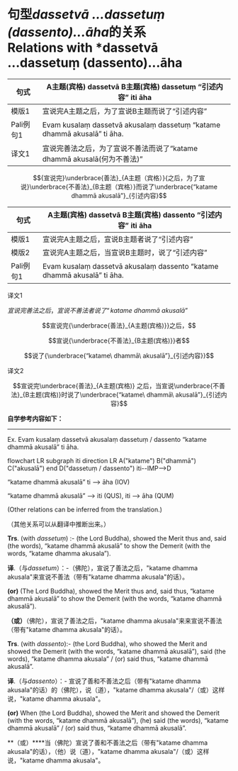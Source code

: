 # 句型*dassetvā ...dassetuṃ (dassento)...āha*的关系<br>Relations with *dassetvā ...dassetuṃ (dassento)...āha

|句式|A主题(宾格) dassetvā B主题(宾格) dassetuṃ “引述内容” iti āha|
|-|-|
|模版1|宣说完A主题之后，为了宣说B主题而说了“引述内容”|
|Pali例句1|Evam kusalaṃ dassetvā akusalaṃ dassetuṃ “katame dhammā akusalā” ti āha.|
|译文1|宣说完善法之后，为了宣说不善法而说了“katame dhammā akusalā(何为不善法)”|


$${宣说完}\underbrace{善法}_{A主题（宾格）}{之后，为了宣说}\underbrace{不善法}_{B主题（宾格）}而说了\underbrace{“katame dhammā akusalā”}_{引述内容}$$

|句式|A主题(宾格) dassetvā B主题(宾格) dassento “引述内容” iti āha|
|-|-|
|模版1|宣说完A主题之后，宣说B主题者说了“引述内容”|
|模版2|宣说完A主题之后，当宣说B主题时，说了“引述内容”|
|Pali例句1|Evam kusalaṃ dassetvā akusalaṃ dassento “katame dhammā akusalā” ti āha.|

译文1

$宣说完善法之后，宣说不善法者说了“katame\ dhammā\ akusalā”$

$$宣说完{\underbrace{善法}_{A主题(宾格)}}之后，$$

$$宣说{\underbrace{不善法}_{B主题(宾格)}}者$$

$$说了{\underbrace{“katame\ dhammā\ akusalā”}_{引述内容}}$$

译文2

$$宣说完\underbrace{善法}_{A主题(宾格)} 之后，当宣说\underbrace{不善法}_{B主题(宾格)}时说了\underbrace{“katame\ dhammā\ akusalā”}_{引述内容}$$

**自学参考内容如下：**

---
Ex. Evam kusalaṃ dassetvā akusalaṃ dassetuṃ / dassento “katame dhammā akusalā” ti āha. 

<div class="mermaid">
flowchart LR
subgraph iti
direction LR
A("katame")
B("dhammā")
C("akusalā")
end
D("dassetuṃ / dassento")
iti--IMP-->D
</div>

“katame dhammā akusalā” ti --> āha (IOV) 

“katame dhammā akusalā” --> iti (QUS), iti --> āha (QUM) 

 (Other relations can be inferred from the translation.) 

 （其他关系可以从翻译中推断出来。）

 **Trs**. (with *dassetuṃ*) :- (the Lord Buddha), showed the Merit thus and, said (the words), “katame dhammā akusalā” to show the Demerit (with the words, “katame dhamma akusala”). 

**译**.（与*dassetum*）：-（佛陀），宣说了善法之后，"katame dhamma akusala"来宣说不善法（带有"katame dhamma akusala"的话）。

 **(or)** (The Lord Buddha), showed the Merit thus and, said thus, “katame dhammā 
akusalā” to show the Demerit (with the words, “katame dhammā akusalā”). 

**（或）**（佛陀），宣说了善法之后，"katame dhamma akusala"来来宣说不善法（带有"katame dhamma akusala"的话）。

 **Trs**. (with *dassento*):- (the Lord Buddha), who showed the Merit and showed the 
Demerit (with the words, “katame dhammā akusalā”), said (the words), “katame 
dhamma akusala” / (or) said thus, “katame dhammā akusalā”. 

**译**.（与*dassento*）：- 宣说了善和不善法之后（带有"katame dhamma akusala"的话）的（佛陀），说（道），"katame dhamma akusala"/（或）这样说，"katame dhamma akusala"。

 **(or)** When (the Lord Buddha), showed the Merit and showed the Demerit (with 
the words, “katame dhammā akusalā”), (he) said (the words), “katame dhammā 
akusalā” / (or) said thus, “katame dhammā akusalā”. 

**（或）****当（佛陀）宣说了善和不善法之后（带有"katame dhamma akusala"的话），（他）说（道），"katame dhamma akusala"/（或）这样说，"katame dhamma akusala"。
